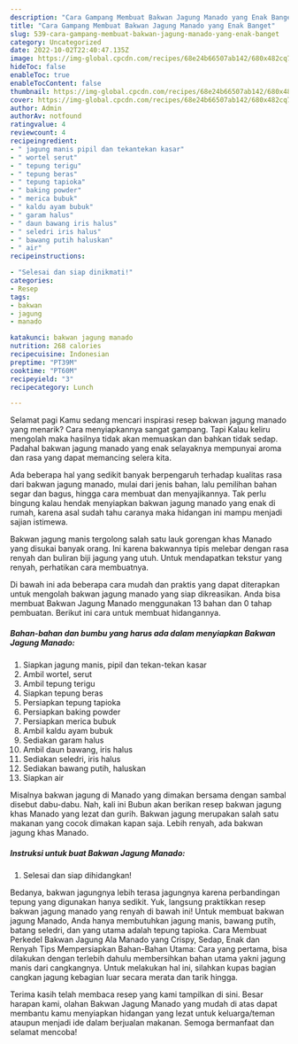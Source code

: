 ```yaml
---
description: "Cara Gampang Membuat Bakwan Jagung Manado yang Enak Banget"
title: "Cara Gampang Membuat Bakwan Jagung Manado yang Enak Banget"
slug: 539-cara-gampang-membuat-bakwan-jagung-manado-yang-enak-banget
category: Uncategorized
date: 2022-10-02T22:40:47.135Z
image: https://img-global.cpcdn.com/recipes/68e24b66507ab142/680x482cq70/bakwan-jagung-manado-foto-resep-utama.jpg
hideToc: false
enableToc: true
enableTocContent: false
thumbnail: https://img-global.cpcdn.com/recipes/68e24b66507ab142/680x482cq70/bakwan-jagung-manado-foto-resep-utama.jpg
cover: https://img-global.cpcdn.com/recipes/68e24b66507ab142/680x482cq70/bakwan-jagung-manado-foto-resep-utama.jpg
author: Admin
authorAv: notfound
ratingvalue: 4
reviewcount: 4
recipeingredient:
- " jagung manis pipil dan tekantekan kasar"
- " wortel serut"
- " tepung terigu"
- " tepung beras"
- " tepung tapioka"
- " baking powder"
- " merica bubuk"
- " kaldu ayam bubuk"
- " garam halus"
- " daun bawang iris halus"
- " seledri iris halus"
- " bawang putih haluskan"
- " air"
recipeinstructions:

- "Selesai dan siap dinikmati!"
categories:
- Resep
tags:
- bakwan
- jagung
- manado

katakunci: bakwan jagung manado 
nutrition: 268 calories
recipecuisine: Indonesian
preptime: "PT39M"
cooktime: "PT60M"
recipeyield: "3"
recipecategory: Lunch

---
```



Selamat pagi Kamu sedang mencari inspirasi resep bakwan jagung manado yang menarik? Cara menyiapkannya sangat gampang. Tapi Kalau keliru mengolah maka hasilnya tidak akan memuaskan dan bahkan tidak sedap. Padahal bakwan jagung manado yang enak selayaknya mempunyai aroma dan rasa yang dapat memancing selera kita.


Ada beberapa hal yang sedikit banyak berpengaruh terhadap kualitas rasa dari bakwan jagung manado, mulai dari jenis bahan, lalu pemilihan bahan segar dan bagus, hingga cara membuat dan menyajikannya. Tak perlu bingung kalau hendak menyiapkan bakwan jagung manado yang enak di rumah, karena asal sudah tahu caranya maka hidangan ini mampu menjadi sajian istimewa.

Bakwan jagung manis tergolong salah satu lauk gorengan khas Manado yang disukai banyak orang. Ini karena bakwannya tipis melebar dengan rasa renyah dan buliran biji jagung yang utuh. Untuk mendapatkan tekstur yang renyah, perhatikan cara membuatnya.


Di bawah ini ada beberapa cara mudah dan praktis yang dapat diterapkan untuk mengolah bakwan jagung manado yang siap dikreasikan. Anda bisa membuat Bakwan Jagung Manado menggunakan 13 bahan dan 0 tahap pembuatan. Berikut ini cara untuk membuat hidangannya.

<!--inarticleads1-->

##### Bahan-bahan dan bumbu yang harus ada dalam menyiapkan Bakwan Jagung Manado:

1. Siapkan  jagung manis, pipil dan tekan-tekan kasar
1. Ambil  wortel, serut
1. Ambil  tepung terigu
1. Siapkan  tepung beras
1. Persiapkan  tepung tapioka
1. Persiapkan  baking powder
1. Persiapkan  merica bubuk
1. Ambil  kaldu ayam bubuk
1. Sediakan  garam halus
1. Ambil  daun bawang, iris halus
1. Sediakan  seledri, iris halus
1. Sediakan  bawang putih, haluskan
1. Siapkan  air


Misalnya bakwan jagung di Manado yang dimakan bersama dengan sambal disebut dabu-dabu. Nah, kali ini Bubun akan berikan resep bakwan jagung khas Manado yang lezat dan gurih. Bakwan jagung merupakan salah satu makanan yang cocok dimakan kapan saja. Lebih renyah, ada bakwan jagung khas Manado. 

<!--inarticleads2-->

##### Instruksi untuk buat Bakwan Jagung Manado:


1. Selesai dan siap dihidangkan!

Bedanya, bakwan jagungnya lebih terasa jagungnya karena perbandingan tepung yang digunakan hanya sedikit. Yuk, langsung praktikkan resep bakwan jagung manado yang renyah di bawah ini! Untuk membuat bakwan jagung Manado, Anda hanya membutuhkan jagung manis, bawang putih, batang seledri, dan yang utama adalah tepung tapioka. Cara Membuat Perkedel Bakwan Jagung Ala Manado yang Crispy, Sedap, Enak dan Renyah Tips Mempersiapkan Bahan-Bahan Utama: Cara yang pertama, bisa dilakukan dengan terlebih dahulu membersihkan bahan utama yakni jagung manis dari cangkangnya. Untuk melakukan hal ini, silahkan kupas bagian cangkan jagung kebagian luar secara merata dan tarik hingga. 

Terima kasih telah membaca resep yang kami tampilkan di sini. Besar harapan kami, olahan Bakwan Jagung Manado yang mudah di atas dapat membantu kamu menyiapkan hidangan yang lezat untuk keluarga/teman ataupun menjadi ide dalam berjualan makanan. Semoga bermanfaat dan selamat mencoba!
